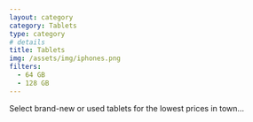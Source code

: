 ```yaml
---
layout: category
category: Tablets
type: category
# details
title: Tablets
img: /assets/img/iphones.png
filters:
  - 64 GB
  - 128 GB
---
```


Select brand-new or used tablets for the lowest prices in town…
